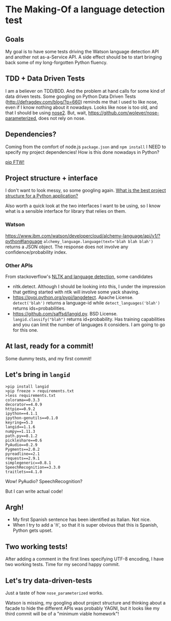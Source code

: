 # The Making-Of a language detection test

## Goals

My goal is to have some tests driving the Watson language detection API
and another not as-a-Service API. A side effect should be to start
bringing back some of my long-forgotten Python fluency.

## TDD + Data Driven Tests

I am a believer on TDD/BDD. And the problem at hand calls for some kind of
data driven tests. Some googling on Python Data Driven Tests 
(<http://defragdev.com/blog/?p=660>) reminds me that I used to like nose,
even if I know nothing about it nowadays.  Looks like nose is too old, and
that I should be using
[nose2](https://nose2.readthedocs.io/en/latest/getting_started.html).
But, wait, <https://github.com/wolever/nose-parameterized>, does not rely
on nose.

## Dependencies?

Coming from the comfort of node.js `package.json` and `npm install` I NEED
to specify my project dependencies! How is this done nowadays in Python? 

[pip FTW!](http://stackoverflow.com/a/31753111/239408)

## Project structure + interface

I don't want to look messy, so some googling again.
[What is the best project structure for a Python application?](http://stackoverflow.com/a/3419951/239408)

Also worth a quick look at the two interfaces I want to be using, so
I know what is a sensible interface for library that relies on them.

### Watson

<https://www.ibm.com/watson/developercloud/alchemy-language/api/v1/?python#language>
`alchemy_language.language(text='blah blah blah')` returns a JSON object. The response
does not involve any confidence/probability index.

### Other APIs

From stackoverflow's [NLTK and language detection](http://stackoverflow.com/questions/3182268/nltk-and-language-detection), some candidates

* nltk.detect. Although I should be looking into this, I under the impression
  that getting started with ntlk will involve some yack shaving.
* <https://pypi.python.org/pypi/langdetect>. Apache License. `detect('blah')` returns
  a language-id while `detect_languages('blah')` returns ids+probabilities.
* <https://github.com/saffsd/langid.py>. BSD License. `langid.classify("blah")` returns
  id+probability. Has training capabilities and you can limit the number of
  languages it considers. I am going to go for this one.

## At last, ready for a commit!

Some dummy tests, and my first commit!

## Let's bring in `langid`

```
>pip install langid
>pip freeze > requirements.txt
>less requirements.txt
colorama==0.3.3
decorator==4.0.9
httpie==0.9.2
ipython==4.1.1
ipython-genutils==0.1.0
keyring==5.3
langid==1.1.6
numpy==1.11.3
path.py==8.1.2
pickleshare==0.6
PyAudio==0.2.9
Pygments==2.0.2
pyreadline==2.1
requests==2.9.1
simplegeneric==0.8.1
SpeechRecognition==3.3.0
traitlets==4.1.0
```

Wow! PyAudio? SpeechRecognition?

But I can write actual code!

## Argh! 

* My first Spanish sentence has been identified as Italian. Not nice.
* When I try to add a 'ñ', so that it is super obvious that this is Spanish,
  Python gets upset.

## Two working tests!

After adding a comment in the first lines specifying UTF-8 encoding,
I have two working tests. Time for my second happy commit.

## Let's try data-driven-tests

Just a taste of how `nose_parameterized` works.

Watson is missing, my googling about project structure and thinking about
a facade to hide the different APIs was probably YAGNI, but it looks like
my third commit will be of a "minimum viable homework"!

